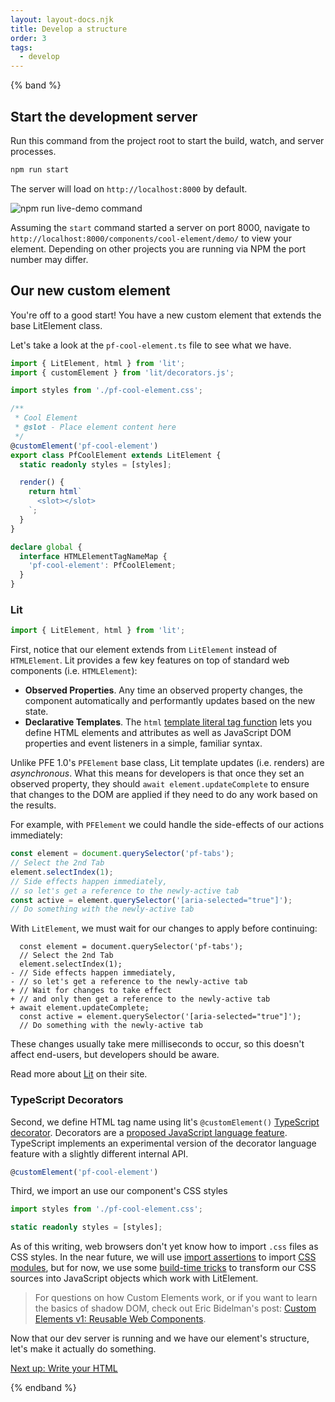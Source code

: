 ```yaml
---
layout: layout-docs.njk
title: Develop a structure
order: 3
tags:
  - develop
---
```


<style>
  img {
    max-width: 100%;
  }
</style>

{% band %}

## Start the development server

Run this command from the project root to start the build, watch, and server processes.
```bash
npm run start
```

The server will load on `http://localhost:8000` by default.

<!-- TODO: Update Graphic to a more current image -->
![npm run live-demo command](/images/develop/develop-structure.png)

Assuming the `start` command started a server on port 8000, navigate to `http://localhost:8000/components/cool-element/demo/` to view your element.  Depending on other projects you are running via NPM the port number may differ.


## Our new custom element

You're off to a good start! You have a new custom element that extends the base LitElement class.

Let's take a look at the `pf-cool-element.ts` file to see what we have.

```ts
import { LitElement, html } from 'lit';
import { customElement } from 'lit/decorators.js';

import styles from './pf-cool-element.css';

/**
 * Cool Element
 * @slot - Place element content here
 */
@customElement('pf-cool-element')
export class PfCoolElement extends LitElement {
  static readonly styles = [styles];

  render() {
    return html`
      <slot></slot>
    `;
  }
}

declare global {
  interface HTMLElementTagNameMap {
    'pf-cool-element': PfCoolElement;
  }
}
```

### Lit

```ts
import { LitElement, html } from 'lit';
```

First, notice that our element extends from `LitElement` instead of `HTMLElement`. Lit provides a few key features on top of standard web components (i.e. `HTMLElement`):

- **Observed Properties**. Any time an observed property changes, the component automatically and performantly updates based on the new state.
- **Declarative Templates**. The `html` [template literal tag function](https://developer.mozilla.org/en-US/docs/Web/JavaScript/Reference/Template_literals#tagged_templates) lets you define HTML elements and attributes as well as JavaScript DOM properties and event listeners in a simple, familiar syntax.

Unlike PFE 1.0's `PFElement` base class, Lit template updates (i.e. renders) are _asynchronous_. What this means for developers is that once they set an observed property, they should `await element.updateComplete` to ensure that changes to the DOM are applied if they need to do any work based on the results.

For example, with `PFElement` we could handle the side-effects of our actions immediately:

```js
const element = document.querySelector('pf-tabs');
// Select the 2nd Tab
element.selectIndex(1);
// Side effects happen immediately,
// so let's get a reference to the newly-active tab
const active = element.querySelector('[aria-selected="true"]');
// Do something with the newly-active tab
```

With `LitElement`, we must wait for our changes to apply before continuing:

```diff-js
  const element = document.querySelector('pf-tabs');
  // Select the 2nd Tab
  element.selectIndex(1);
- // Side effects happen immediately,
- // so let's get a reference to the newly-active tab
+ // Wait for changes to take effect
+ // and only then get a reference to the newly-active tab
+ await element.updateComplete;
  const active = element.querySelector('[aria-selected="true"]');
  // Do something with the newly-active tab
```

These changes usually take mere milliseconds to occur, so this doesn't affect end-users, but developers should be aware.

Read more about [Lit](https://lit.dev) on their site. 

### TypeScript Decorators

Second, we define HTML tag name using lit's `@customElement()` [TypeScript decorator](https://www.typescriptlang.org/docs/handbook/decorators.html).
Decorators are a [proposed JavaScript language feature](https://github.com/tc39/proposal-decorators).
TypeScript implements an experimental version of the decorator language feature with a slightly different internal API.

```ts
@customElement('pf-cool-element')
```

Third, we import an use our component's CSS styles

```ts
import styles from './pf-cool-element.css';
```

```ts
static readonly styles = [styles];
```

As of this writing, web browsers don't yet know how to import `.css` files as 
CSS styles. In the near future, we will use
[import assertions](https://github.com/tc39/proposal-import-assertions) to import [CSS modules](https://github.com/WICG/webcomponents/blob/gh-pages/proposals/css-modules-v1-explainer.md),
but for now, we use some [build-time tricks](https://npm.im/esbuild-plugin-lit-css) to transform our CSS sources into 
JavaScript objects which work with LitElement.

> For questions on how Custom Elements work, or if you want to learn the basics of shadow DOM, check out Eric Bidelman's post: [Custom Elements v1: Reusable Web Components](https://developers.google.com/web/fundamentals/web-components/customelements).

Now that our dev server is running and we have our element's structure, let's make it actually do something.

<a class="cta" href="../html">Next up: Write your HTML</a>

{% endband %}